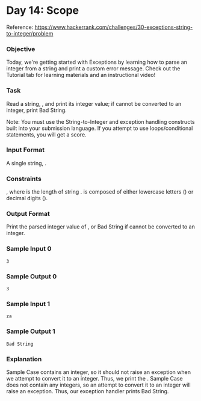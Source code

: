 # Day 14: Scope
Reference: https://www.hackerrank.com/challenges/30-exceptions-string-to-integer/problem

### Objective
Today, we're getting started with Exceptions by learning how to parse an integer from a string and print a custom error message. Check out the Tutorial tab for learning materials and an instructional video!

### Task
Read a string, , and print its integer value; if  cannot be converted to an integer, print Bad String.

Note: You must use the String-to-Integer and exception handling constructs built into your submission language. If you attempt to use loops/conditional statements, you will get a  score.

### Input Format

A single string, .

### Constraints

, where  is the length of string .
is composed of either lowercase letters () or decimal digits ().

### Output Format

Print the parsed integer value of , or Bad String if  cannot be converted to an integer.

### Sample Input 0

    3

### Sample Output 0

    3

### Sample Input 1

    za

### Sample Output 1

    Bad String

### Explanation

Sample Case  contains an integer, so it should not raise an exception when we attempt to convert it to an integer. Thus, we print the .
Sample Case  does not contain any integers, so an attempt to convert it to an integer will raise an exception. Thus, our exception handler prints Bad String.
